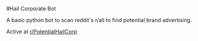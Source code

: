 #Hail Corporate Bot

A basic python bot to scan reddit's r/all to find
potential brand advertising.

Active at [r/PotentialHailCorp](https://reddit.com/r/PotentialHailCorp)
